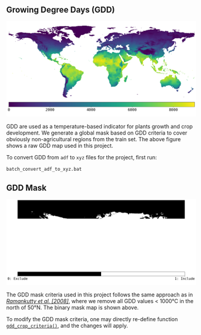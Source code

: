 ## Growing Degree Days (GDD)

![gdd_raw](../docs/source/_static/img/gdd/gdd_raw.png)

GDD are used as a temperature-based indicator for plants growth and crop development. We generate a global mask based on GDD criteria to cover obviously non-agricultural regions from the train set. The above figure  shows a raw GDD map used in this project. 

To convert GDD from ``` adf ``` to ``` xyz ``` files for the project, first run:
```
batch_convert_adf_to_xyz.bat
```

## GDD Mask 

![gdd_mask](../docs/source/_static/img/gdd/gdd_mask.png)

The GDD mask criteria used in this project follows the same approach as in [*Ramankutty et al. [2008]*](https://doi.org/10.1029/2007GB002952), where we remove all GDD values < 1000&deg;C in the north of 50&deg;N. The binary mask map is shown above. 

To modify the GDD mask criteria, one may directly re-define function [```gdd_crop_criteria()```](https://github.com/KaiTaiTong/global-agland-2015/blob/fbf6e13ef31729b8e47c2674e9fa25a18c9eb906/gdd/gdd_criteria.py#L8), and the changes will apply.

